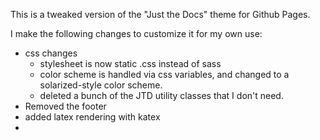 This is a tweaked version of the "Just the Docs" theme for Github Pages.

I make the following changes to customize it for my own use:

- css changes
    - stylesheet is now static .css instead of sass
    - color scheme is handled via css variables, and changed to a solarized-style color scheme.
    - deleted a bunch of the JTD utility classes that I don't need.
- Removed the footer
- added latex rendering with katex 
- 
